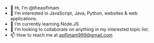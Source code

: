 - 👋 Hi, I’m @theasifimam
- 👀 I’m interested in JavaScript, Java, Python, websites & web applications.
- 🌱 I’m currently learning Node.JS
- 💞️ I’m looking to collaborate on anything in my interested topic list.
- 📫 How to reach me at asifimam999@gmail.com

<!---
theasifimam/theasifimam is a ✨ special ✨ repository because its `README.md` (this file) appears on your GitHub profile.
You can click the Preview link to take a look at your changes.
--->
